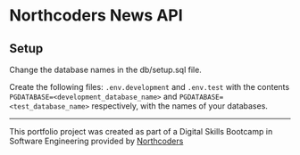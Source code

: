# Northcoders News API

## Setup

Change the database names in the db/setup.sql file.

Create the following files: `.env.development` and `.env.test` with the contents `PGDATABASE=<development_database_name>` and `PGDATABASE=<test_database_name>` respectively, with the names of your databases.

---

This portfolio project was created as part of a Digital Skills Bootcamp in Software Engineering provided by [Northcoders](https://northcoders.com/)
